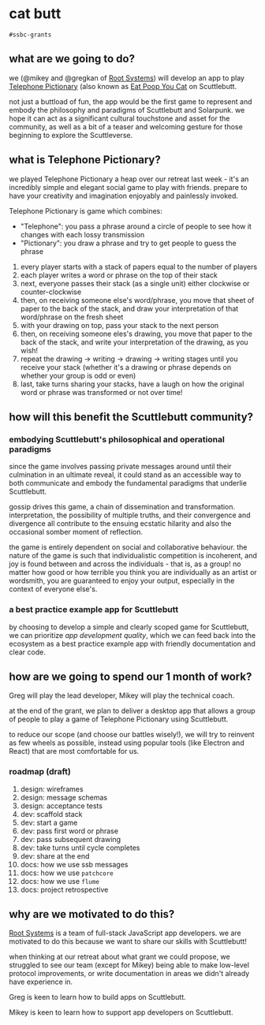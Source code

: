 # cat butt

`#ssbc-grants`

## what are we going to do?

we (@mikey and @gregkan of [Root Systems](https://rootsystems.nz)) will develop an app to play [Telephone Pictionary](https://creightoncreation.wordpress.com/2013/07/28/telephone-pictionary-art-a-great-party-game-with-or-without-drinking/) (also known as [Eat Poop You Cat](http://www.annarbor.com/entertainment/eat-poop-you-cat-telestrations-review/) on Scuttlebutt.

not just a buttload of fun, the app would be the first game to represent and embody the philosophy and paradigms of Scuttlebutt and Solarpunk. we hope it can act as a significant cultural touchstone and asset for the community, as well as a bit of a teaser and welcoming gesture for those beginning to explore the Scuttleverse.

## what is Telephone Pictionary?

we played Telephone Pictionary a heap over our retreat last week - it's an incredibly simple and elegant social game to play with friends. prepare to have your creativity and imagination enjoyably and painlessly invoked.

Telephone Pictionary is game which combines:

- "Telephone": you pass a phrase around a circle of people to see how it changes with each lossy transmission
- "Pictionary": you draw a phrase and try to get people to guess the phrase

1. every player starts with a stack of papers equal to the number of players
1. each player writes a word or phrase on the top of their stack
1. next, everyone passes their stack (as a single unit) either clockwise or counter-clockwise
1. then, on receiving someone else's word/phrase, you move that sheet of paper to the back of the stack, and draw your interpretation of that word/phrase on the fresh sheet
1. with your drawing on top, pass your stack to the next person
1. then, on receiving someone eles's drawing, you move that paper to the back of the stack, and write your interpretation of the drawing, as you wish!
1. repeat the drawing -> writing -> drawing -> writing stages until you receive your stack (whether it's a drawing or phrase depends on whether your group is odd or even)
1. last, take turns sharing your stacks, have a laugh on how the original word or phrase was transformed or not over time!

## how will this benefit the Scuttlebutt community?

### embodying Scuttlebutt's philosophical and operational paradigms

since the game involves passing private messages around until their culmination in an ultimate reveal, it could stand as an accessible way to both communicate and embody the fundamental paradigms that underlie Scuttlebutt.

gossip drives this game, a chain of dissemination and transformation. interpretation, the possibility of multiple truths, and their convergence and divergence all contribute to the ensuing ecstatic hilarity and also the occasional somber moment of reflection.

the game is entirely dependent on social and collaborative behaviour. the nature of the game is such that individualistic competition is incoherent, and joy is found between and across the individuals - that is, as a group! no matter how good or how terrible you think you are individually as an artist or wordsmith, you are guaranteed to enjoy your output, especially in the context of everyone else's.

### a best practice example app for Scuttlebutt

by choosing to develop a simple and clearly scoped game for Scuttlebutt, we can prioritize _app development quality_, which we can feed back into the ecosystem as a best practice example app with friendly documentation and clear code.

## how are we going to spend our 1 month of work?

Greg will play the lead developer, Mikey will play the technical coach.

at the end of the grant, we plan to deliver a desktop app that allows a group of people to play a game of Telephone Pictionary using Scuttlebutt.

to reduce our scope (and choose our battles wisely!), we will try to reinvent as few wheels as possible, instead using popular tools (like Electron and React) that are most comfortable for us.

### roadmap (draft)

1. design: wireframes
1. design: message schemas
1. design: acceptance tests
1. dev: scaffold stack
1. dev: start a game
1. dev: pass first word or phrase
1. dev: pass subsequent drawing
1. dev: take turns until cycle completes
1. dev: share at the end
1. docs: how we use ssb messages
1. docs: how we use `patchcore`
1. docs: how we use `flume`
1. docs: project retrospective

## why are we motivated to do this?

[Root Systems](https://rootsystems.nz) is a team of full-stack JavaScript app developers. we are motivated to do this because we want to share our skills with Scuttlebutt!

when thinking at our retreat about what grant we could propose, we struggled to see our team (except for Mikey) being able to make low-level protocol improvements, or write documentation in areas we didn't already have experience in.

Greg is keen to learn how to build apps on Scuttlebutt.

Mikey is keen to learn how to support app developers on Scuttlebutt.
